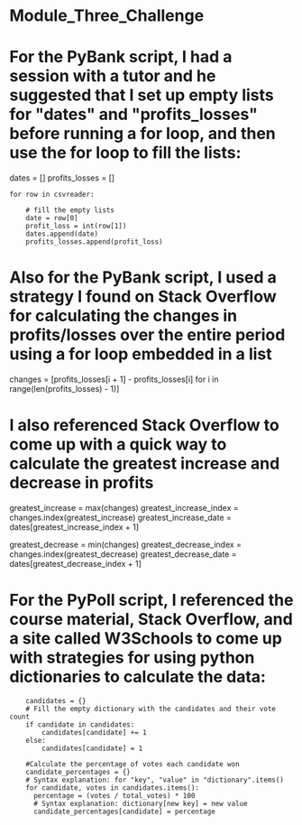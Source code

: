 # Module_Three_Challenge

# For the PyBank script, I had a session with a tutor and he suggested that I set up empty lists for "dates" and "profits_losses" before running a for loop, and then use the for loop to fill the lists:
dates = []
profits_losses = []

    for row in csvreader:

        # fill the empty lists
        date = row[0]
        profit_loss = int(row[1])
        dates.append(date)
        profits_losses.append(profit_loss)

# Also for the PyBank script, I used a strategy I found on Stack Overflow for calculating the changes in profits/losses over the entire period using a for loop embedded in a list
changes = [profits_losses[i + 1] - profits_losses[i] for i in range(len(profits_losses) - 1)]

# I also referenced Stack Overflow to come up with a quick way to calculate the greatest increase and decrease in profits
  greatest_increase = max(changes)
  greatest_increase_index = changes.index(greatest_increase)
  greatest_increase_date = dates[greatest_increase_index + 1]

  greatest_decrease = min(changes)
  greatest_decrease_index = changes.index(greatest_decrease)
  greatest_decrease_date = dates[greatest_decrease_index + 1]

# For the PyPoll script, I referenced the course material, Stack Overflow, and a site called W3Schools to come up with strategies for using python dictionaries to calculate the data:
        candidates = {}
        # Fill the empty dictionary with the candidates and their vote count
        if candidate in candidates:
            candidates[candidate] += 1
        else:
            candidates[candidate] = 1

        #Calculate the percentage of votes each candidate won
        candidate_percentages = {}
        # Syntax explanation: for "key", "value" in "dictionary".items() 
        for candidate, votes in candidates.items():
          percentage = (votes / total_votes) * 100
          # Syntax explanation: dictionary[new key] = new value
          candidate_percentages[candidate] = percentage
